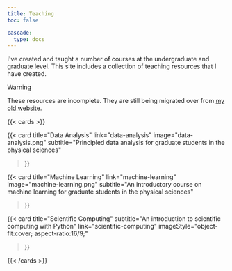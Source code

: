 ```yaml
---
title: Teaching
toc: false

cascade:
  type: docs
---
```


I've created and taught a number of courses at the undergraduate and graduate level. This site includes a collection of teaching resources that I have created.

> [!WARNING]
> These resources are incomplete. They are still being migrated over from [my old website](https://andycasey.github.io/). 

{{< cards >}}

  {{< card
        title="Data Analysis"
        link="data-analysis"
        image="data-analysis.png"
        subtitle="Principled data analysis for graduate students in the physical sciences"
  >}}

  {{< card
        title="Machine Learning"
        link="machine-learning"
        image="machine-learning.png"
        subtitle="An introductory course on machine learning for graduate students in the physical sciences"
  >}}

  {{< card
        title="Scientific Computing"
        subtitle="An introduction to scientific computing with Python"
        link="scientific-computing"
        imageStyle="object-fit:cover; aspect-ratio:16/9;"
  >}}

{{< /cards >}}

